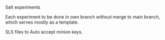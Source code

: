 Salt experiments


Each experiment to be done in own branch without merge to main branch, which serves mostly as a template.


SLS files to Auto accept minion keys.
